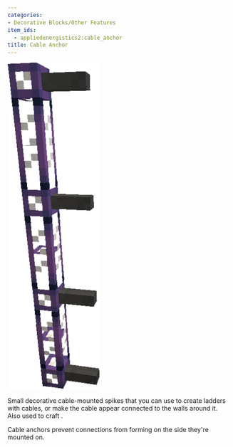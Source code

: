 ```yaml
---
categories:
- Decorative Blocks/Other Features
item_ids:
  - appliedenergistics2:cable_anchor
title: Cable Anchor
---
```


![A picture of cable anchors on glass cable.](../../../public/assets/large/cable_anchor.png)

Small decorative cable-mounted spikes that you can use to create ladders with cables, or make the cable appear
connected to the walls around it. Also used to craft <ItemLink id="appliedenergistics2:facade"/>.

Cable anchors prevent connections from forming on the side they're mounted on.

<RecipeFor id="appliedenergistics2:cable_anchor"/>
